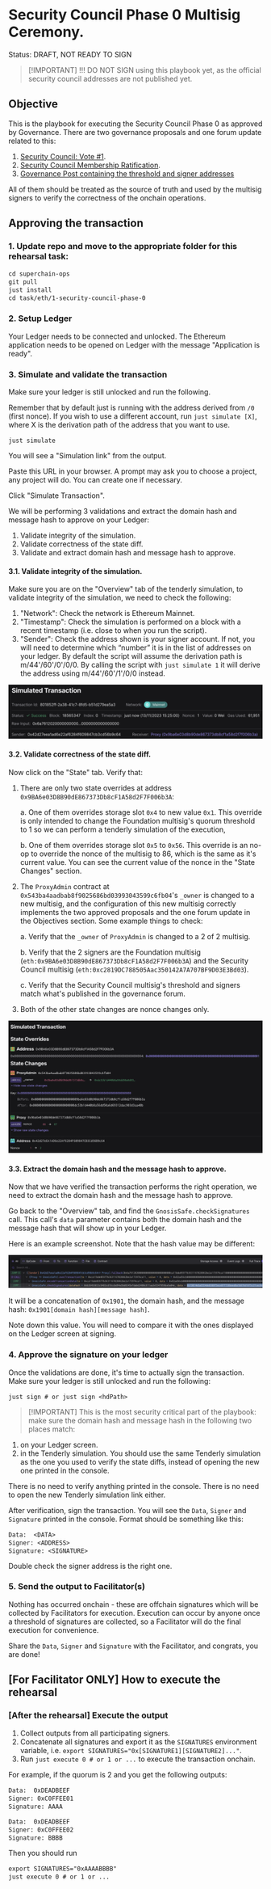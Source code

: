 # Security Council Phase 0 Multisig Ceremony.

Status: DRAFT, NOT READY TO SIGN

> [!IMPORTANT] !!! DO NOT SIGN using this playbook yet, as the
> official security council addresses are not published yet.

## Objective

This is the playbook for executing the Security Council Phase 0 as
approved by Governance. There are two governance proposals and one
forum update related to this:

1. [Security Council: Vote #1](https://vote.optimism.io/proposals/27439950952007920118525230291344523079212068327713298769307857575418374325849).
2. [Security Council Membership Ratification](https://vote.optimism.io/proposals/85591583404433237270543189567126336043697987369929953414380041066767718361144).
3. [Governance Post containing the threshold and signer
   addresses](https://gov.optimism.io/t/security-council-vote-2-initial-member-ratification/7118/20)

All of them should be treated as the source of truth and used by the
multisig signers to verify the correctness of the onchain operations.

## Approving the transaction

### 1. Update repo and move to the appropriate folder for this rehearsal task:

```
cd superchain-ops
git pull
just install
cd task/eth/1-security-council-phase-0
```

### 2. Setup Ledger

Your Ledger needs to be connected and unlocked. The Ethereum
application needs to be opened on Ledger with the message "Application
is ready".

### 3. Simulate and validate the transaction

Make sure your ledger is still unlocked and run the following.

Remember that by default just is running with the address derived from
`/0` (first nonce). If you wish to use a different account, run `just
simulate [X]`, where X is the derivation path of the address
that you want to use.

``` shell
just simulate
```

You will see a "Simulation link" from the output.

Paste this URL in your browser. A prompt may ask you to choose a
project, any project will do. You can create one if necessary.

Click "Simulate Transaction".

We will be performing 3 validations and extract the domain hash and
message hash to approve on your Ledger:

1. Validate integrity of the simulation.
2. Validate correctness of the state diff.
3. Validate and extract domain hash and message hash to approve.

#### 3.1. Validate integrity of the simulation.

Make sure you are on the "Overview" tab of the tenderly simulation, to
validate integrity of the simulation, we need to check the following:

1. "Network": Check the network is Ethereum Mainnet.
2. "Timestamp": Check the simulation is performed on a block with a
   recent timestamp (i.e. close to when you run the script).
3. "Sender": Check the address shown is your signer account. If not,
   you will need to determine which “number” it is in the list of
   addresses on your ledger. By default the script will assume the
   derivation path is m/44'/60'/0'/0/0. By calling the script with
   `just simulate 1` it will derive the address using
   m/44'/60'/1'/0/0 instead.

![](./images/tenderly-overview-network.png)

#### 3.2. Validate correctness of the state diff.

Now click on the "State" tab. Verify that:

1. There are only two state overrides at address
   `0x9BA6e03D8B90dE867373Db8cF1A58d2F7F006b3A`:

   a. One of them overrides storage slot `0x4` to new value
   `0x1`. This override is only intended to change the Foundation
   multisig's quorum threshold to 1 so we can perform a tenderly
   simulation of the execution,

   b. One of them overrides storage slot `0x5` to `0x56`. This
   override is an no-op to override the nonce of the multisig to 86,
   which is the same as it's current value. You can see the current
   value of the nonce in the "State Changes" section.

2. The `ProxyAdmin` contract at
   `0x543ba4aadbab8f9025686bd03993043599c6fb04`'s `_owner` is changed
   to a new multisig, and the configuration of this new multisig
   correctly implements the two approved proposals and the one forum
   update in the Objectives section. Some example things to check:

   a. Verify that the `_owner` of `ProxyAdmin` is changed to a 2 of 2
   multisig.

   b. Verify that the 2 signers are the Foundation multisig
   (`eth:0x9BA6e03D8B90dE867373Db8cF1A58d2F7F006b3A`) and the Security
   Council multisig
   (`eth:0xc2819DC788505Aac350142A7A707BF9D03E3Bd03`).

   c. Verify that the Security Council multisig's threshold and
   signers match what's published in the governance forum.

3. Both of the other state changes are nonce changes only.


![](./images/tenderly-state-diff.png)


#### 3.3. Extract the domain hash and the message hash to approve.

Now that we have verified the transaction performs the right
operation, we need to extract the domain hash and the message hash to
approve.

Go back to the "Overview" tab, and find the
`GnosisSafe.checkSignatures` call. This call's `data` parameter
contains both the domain hash and the message hash that will show up
in your Ledger.

Here is an example screenshot. Note that the hash value may be
different:

![](./images/tenderly-hash.png)

It will be a concatenation of `0x1901`, the domain hash, and the
message hash: `0x1901[domain hash][message hash]`.

Note down this value. You will need to compare it with the ones
displayed on the Ledger screen at signing.

### 4. Approve the signature on your ledger

Once the validations are done, it's time to actually sign the
transaction. Make sure your ledger is still unlocked and run the
following:

``` shell
just sign # or just sign <hdPath>
```

> [!IMPORTANT] This is the most security critical part of the
> playbook: make sure the domain hash and message hash in the
> following two places match:

1. on your Ledger screen.
2. in the Tenderly simulation. You should use the same Tenderly
   simulation as the one you used to verify the state diffs, instead
   of opening the new one printed in the console.

There is no need to verify anything printed in the console. There is
no need to open the new Tenderly simulation link either.

After verification, sign the transaction. You will see the `Data`,
`Signer` and `Signature` printed in the console. Format should be
something like this:

```
Data:  <DATA>
Signer: <ADDRESS>
Signature: <SIGNATURE>
```

Double check the signer address is the right one.

### 5. Send the output to Facilitator(s)

Nothing has occurred onchain - these are offchain signatures which
will be collected by Facilitators for execution. Execution can occur
by anyone once a threshold of signatures are collected, so a
Facilitator will do the final execution for convenience.

Share the `Data`, `Signer` and `Signature` with the Facilitator, and
congrats, you are done!

## [For Facilitator ONLY] How to execute the rehearsal

### [After the rehearsal] Execute the output

1. Collect outputs from all participating signers.
2. Concatenate all signatures and export it as the `SIGNATURES`
   environment variable, i.e. `export
   SIGNATURES="0x[SIGNATURE1][SIGNATURE2]..."`.
3. Run `just execute 0 # or 1 or ...` to execute the transaction onchain.

For example, if the quorum is 2 and you get the following outputs:

``` shell
Data:  0xDEADBEEF
Signer: 0xC0FFEE01
Signature: AAAA
```

``` shell
Data:  0xDEADBEEF
Signer: 0xC0FFEE02
Signature: BBBB
```

Then you should run

``` shell
export SIGNATURES="0xAAAABBBB"
just execute 0 # or 1 or ...
```
